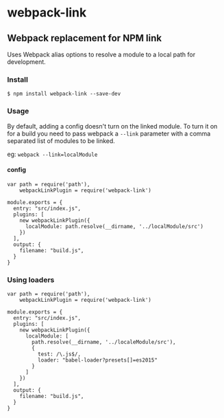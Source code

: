 # webpack-link
## Webpack replacement for NPM link

Uses Webpack alias options to resolve a module to a local path for development.

### Install

`$ npm install webpack-link --save-dev`

### Usage

By default, adding a config doesn't turn on the linked module. To turn it on for a build you need to pass webpack a `--link` parameter with a comma separated list of modules to be linked.

eg: `webpack --link=localModule`

#### config
```
var path = require('path'),
    webpackLinkPlugin = require('webpack-link')

module.exports = {
  entry: "src/index.js",
  plugins: [
    new webpackLinkPlugin({
      localModule: path.resolve(__dirname, '../localModule/src')
    })
  ],
  output: {
    filename: "build.js",
  }
}
```

### Using loaders

```
var path = require('path'),
    webpackLinkPlugin = require('webpack-link')

module.exports = {
  entry: "src/index.js",
  plugins: [
    new webpackLinkPlugin({
      localModule: [
        path.resolve(__dirname, '../localeModule/src'),
        {
          test: /\.js$/,
          loader: "babel-loader?presets[]=es2015"
        }
      ]
    })
  ],
  output: {
    filename: "build.js",
  }
}
```
